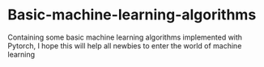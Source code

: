 # Basic-machine-learning-algorithms
Containing some basic machine learning algorithms implemented with Pytorch, I hope this will help all newbies to enter the world of machine learning 
